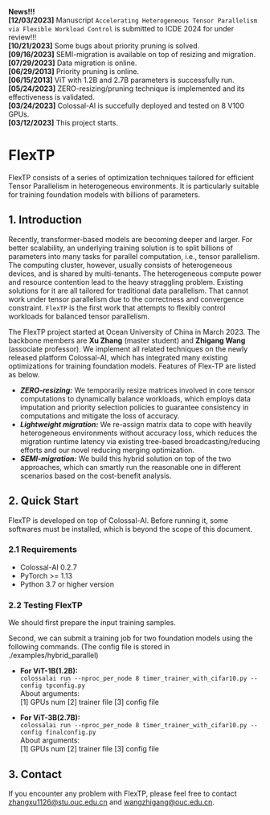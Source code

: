 **News!!!**   
**[12/03/2023]** Manuscript `Accelerating Heterogeneous Tensor Parallelism via Flexible Workload Control` is submitted to ICDE 2024 for under review!!!  
**[10/21/2023]** Some bugs about priority pruning is solved.   
**[09/16/2023]** SEMI-migration is available on top of resizing and migration.   
**[07/29/2023]** Data migration is online.  
**[06/29/2013]** Priority pruning is online.  
**[06/15/2013]** ViT with 1.2B and 2.7B parameters is successfully run.  
**[05/24/2023]** ZERO-resizing/pruning technique is implemented and its effectiveness is validated.   
**[03/24/2023]** Colossal-AI is succefully deployed and tested on 8 V100 GPUs.  
**[03/12/2023]** This project starts.  

# FlexTP
FlexTP consists of a series of optimization techniques tailored for efficient Tensor Parallelism in heterogeneous environments. It is particularly suitable for training foundation models with billions of parameters.    

## 1. Introduction
Recently, transformer-based models are becoming deeper and larger. For better scalability, an underlying training solution is to split billions of parameters into many tasks for parallel computation, i.e., tensor parallelism. The computing cluster, however, usually consists of heterogeneous devices, and is shared by multi-tenants. The heterogeneous compute power and resource contention lead to the heavy straggling problem. Existing solutions for it are all tailored for traditional data parallelism. That cannot work under tensor parallelism due to the correctness and convergence constraint. `FlexTP` is the first work that attempts to flexibly control workloads for balanced tensor parallelism.  

The FlexTP project started at Ocean University of China in March 2023. The backbone members are **Xu Zhang** (master student) and **Zhigang Wang** (associate professor). We implement all related techniques on the newly released platform Colossal-AI, which has integrated many existing optimizations for training foundation models. Features of Flex-TP are listed as below.   

* ___ZERO-resizing:___ We temporarily resize matrices involved in core tensor computations to dynamically balance workloads, which employs data imputation and priority selection policies to guarantee consistency in computations and mitigate the loss of accuracy.  
* ___Lightweight migration:___ We re-assign matrix data to cope with heavily heterogeneous environments without accuracy loss, which reduces the migration runtime latency via existing tree-based broadcasting/reducing efforts and our novel reducing merging optimization.    
* ___SEMI-migration:___ We build this hybrid solution on top of the two approaches, which can smartly run the reasonable one in different scenarios based on the cost-benefit analysis.   

## 2. Quick Start
FlexTP is developed on top of Colossal-AI. Before running it, some softwares must be installed, which is beyond the scope of this document. 

### 2.1 Requirements
* Colossal-AI 0.2.7  
* PyTorch >= 1.13
* Python 3.7 or higher version   

### 2.2 Testing FlexTP  
We should first prepare the input training samples.     

Second, we can submit a training job for two foundation models using the following commands.  (The config file is stored in ./examples/hybrid_parallel)
* __For ViT-1B(1.2B):__  
`colossalai run --nproc_per_node 8 timer_trainer_with_cifar10.py --config tpconfig.py`  
About arguments:  
[1] GPUs num
[2] trainer file
[3] config file

* __For ViT-3B(2.7B):__  
`colossalai run --nproc_per_node 8 timer_trainer_with_cifar10.py --config finalconfig.py`  
About arguments:  
[1] GPUs num
[2] trainer file
[3] config file


## 3. Contact  
If you encounter any problem with FlexTP, please feel free to contact zhangxu1126@stu.ouc.edu.cn and wangzhigang@ouc.edu.cn.

